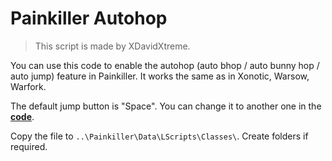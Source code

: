# Painkiller Autohop

> This script is made by XDavidXtreme.

You can use this code to enable the autohop (auto bhop / auto bunny hop / auto jump) feature in Painkiller. It works the same as in Xonotic, Warsow, Warfork.

The default jump button is "Space". You can change it to another one in the [**code**](https://github.com/t3r6/pkdocs/blob/main/code/david/Classes/CPlayer.lua).

Copy the file to `..\Painkiller\Data\LScripts\Classes\`. Create folders if required.
